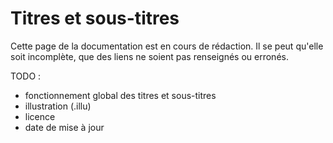 # Titres et sous-titres

<div class="warning ico-after">
    <p>
        Cette page de la documentation est en cours de rédaction.  
        Il se peut qu'elle soit incomplète, que des liens ne soient pas renseignés ou erronés.
    </p>
</div>


TODO :

- fonctionnement global des titres et sous-titres
- illustration (.illu)
- licence
- date de mise à jour